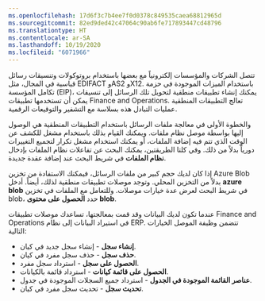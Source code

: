 ```yaml
---
ms.openlocfilehash: 17d6f3c7b4ee7f0d0378c849535caea68812965d
ms.sourcegitcommit: 82ed9ded42c47064c90ab6fe717893447cd48796
ms.translationtype: HT
ms.contentlocale: ar-SA
ms.lasthandoff: 10/19/2020
ms.locfileid: "6071966"
---
```

تتصل الشركات والمؤسسات إلكترونياً مع بعضها باستخدام بروتوكولات وتنسيقات رسائل قياسية في المجال، مثل EDIFACT وAS2 وX12. باستخدام الميزات الموجودة في حزمة تكامل المؤسسة (EIP)، يمكنك إنشاء تطبيقات منطقية لتحويل تلك الرسائل إلى تنسيقات يمكن أن تستخدمها تطبيقات Finance and Operations. تعالج التطبيقات المنطقية عمليات التبادل هذه بسلاسة مع التشفير والتوقيعات الرقمية.

والخطوة الأولى في معالجة ملفات الرسائل باستخدام التطبيقات المنطقية هي الوصول إليها بواسطة موصل نظام ملفات. ويمكنك القيام بذلك باستخدام مشغل للكشف عن الوقت الذي تتم فيه إضافة الملفات، أو يمكنك استخدام مشغل تكرار لتجميع التغييرات دورياً بدلاً من ذلك. وفي كلتا الطريقتين، يمكنك البحث عن تفاعلات نظام الملفات بإدخال **نظام الملفات** في شريط البحث عند إضافة عقدة جديدة.

إذا كان لديك حجم كبير من ملفات الرسائل، فيمكنك الاستفادة من تخزين Azure Blob بدلاً من التخزين المحلي. وتوجد موصلات تطبيقات منطقية لذلك، أيضاً. أدخل **azure blob** في شريط البحث لعرض عدة خيارات موصلات. وللتعامل مع الملفات في تخزين blob، حدد **الحصول على محتوى blob**.

عندما تكون لديك البيانات وقد قمت بمعالجتها، تساعدك موصلات تطبيقات Finance and Operations في استيراد البيانات إلى نظام ERP. تتضمن وظيفة الموصل الخيارات التالية:

-   **إنشاء سجل** - إنشاء سجل جديد في كيان.
-   **حذف سجل** - حذف سجل مفرد في كيان.
-   **الحصول على سجل** - استرداد سجل مفرد.
-   **الحصول على قائمة كيانات** - استرداد قائمة بالكيانات.
-   **عناصر القائمة الموجودة في الجدول** - استرداد جميع السجلات الموجودة في جدول.
-   **تحديث سجل** - تحديث سجل مفرد في كيان. 
